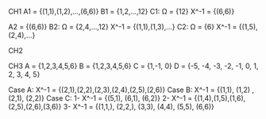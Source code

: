 CH1
A1 = {(1,1),(1,2),...,(6,6)}
B1 = {1,2,...,12}
C1: Ω = {12} X^-1 = {(6,6)}

A2 = {(6,6)}
B2: Ω = {2,4,...,12} X^-1 = {(1,1),(1,3),...}
C2: Ω = {6} X^-1 = {(1,5),(2,4),...}

CH2

CH3
A = {1,2,3,4,5,6}
B = {1,2,3,4,5,6}
C = {1,-1, 0}
D = {-5, -4, -3, -2, -1, 0, 1, 2, 3, 4, 5}

Case A: X^-1 = {(2,1),(2,2),(2,3),(2,4),(2,5),(2,6)}
Case B: X^-1 = {(1,1), (1,2) ,(2,1), (2,2)}
Case C: 
1- X^-1 = {(5,1), (6,1), (6,2)}
2- X^-1 = {(1,4),(1,5),(1,6),(2,5),(2,6),(3,6)}
3- X^-1 = {(1,1,), (2,2,), (3,3), (4,4), (5,5), (6,6)}

